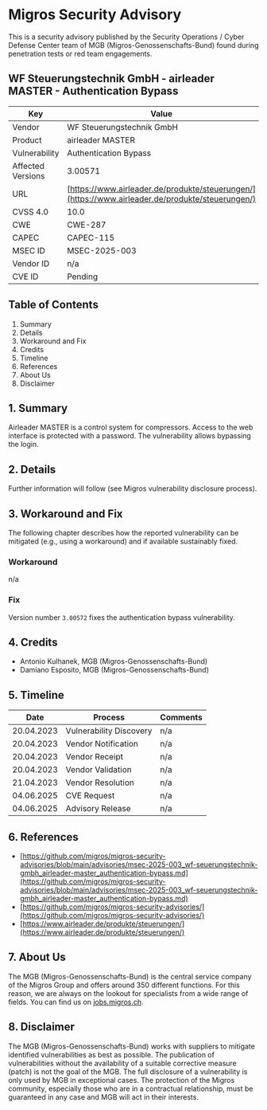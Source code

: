 # Migros Security Advisory
This is a security advisory published by the Security Operations / Cyber Defense Center team of MGB (Migros-Genossenschafts-Bund) found during penetration tests or red team engagements.

## WF Steuerungstechnik GmbH - airleader MASTER - Authentication Bypass
| Key | Value |
| --- | --- |
| Vendor | WF Steuerungstechnik GmbH |
| Product | airleader MASTER |
| Vulnerability | Authentication Bypass |
| Affected Versions | 3.00571 |
| URL | [https://www.airleader.de/produkte/steuerungen/](https://www.airleader.de/produkte/steuerungen/) |
| CVSS 4.0 | 10.0 |
| CWE | CWE-287 |
| CAPEC | CAPEC-115 |
| MSEC ID | MSEC-2025-003 |
| Vendor ID | n/a |
| CVE ID | Pending |

## Table of Contents
1. Summary
2. Details
3. Workaround and Fix
4. Credits
5. Timeline
6. References
7. About Us
8. Disclaimer

## 1. Summary
Airleader MASTER is a control system for compressors. Access to the web interface is protected with a password. The vulnerability allows bypassing the login.


## 2. Details
Further information will follow (see Migros vulnerability disclosure process).


## 3. Workaround and Fix
The following chapter describes how the reported vulnerability can be mitigated (e.g., using a workaround) and if available sustainably fixed.
### Workaround
n/a


### Fix
Version number `3.00572` fixes the authentication bypass vulnerability.



## 4. Credits
- Antonio Kulhanek, MGB (Migros-Genossenschafts-Bund)
- Damiano Esposito, MGB (Migros-Genossenschafts-Bund)

## 5. Timeline
| Date | Process | Comments |
| --- | --- | --- |
| 20.04.2023 | Vulnerability Discovery | n/a |
| 20.04.2023 | Vendor Notification | n/a |
| 20.04.2023 | Vendor Receipt | n/a |
| 20.04.2023 | Vendor Validation | n/a |
| 21.04.2023 | Vendor Resolution | n/a |
| 04.06.2025 | CVE Request | n/a |
| 04.06.2025 | Advisory Release | n/a |

## 6. References
- [https://github.com/migros/migros-security-advisories/blob/main/advisories/msec-2025-003_wf-seuerungstechnik-gmbh_airleader-master_authentication-bypass.md](https://github.com/migros/migros-security-advisories/blob/main/advisories/msec-2025-003_wf-seuerungstechnik-gmbh_airleader-master_authentication-bypass.md)
- [https://github.com/migros/migros-security-advisories/](https://github.com/migros/migros-security-advisories/)
- [https://www.airleader.de/produkte/steuerungen/](https://www.airleader.de/produkte/steuerungen/)

## 7. About Us
The MGB (Migros-Genossenschafts-Bund) is the central service company of the Migros Group and offers around 350 different functions. For this reason, we are always on the lookout for specialists from a wide range of fields. You can find us on [jobs.migros.ch](https://migros-gruppe.jobs/de/unsere-unternehmen/migros-gruppe/offene-stellen?q=cyber).


## 8. Disclaimer
The MGB (Migros-Genossenschafts-Bund) works with suppliers to mitigate identified vulnerabilities as best as possible. The publication of vulnerabilities without the availability of a suitable corrective measure (patch) is not the goal of the MGB. The full disclosure of a vulnerability is only used by MGB in exceptional cases. The protection of the Migros community, especially those who are in a contractual relationship, must be guaranteed in any case and MGB will act in their interests.


